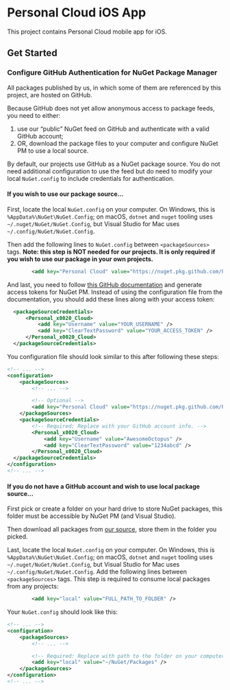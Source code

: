 # Personal Cloud iOS App

This project contains Personal Cloud mobile app for iOS.

## Get Started

### Configure GitHub Authentication for NuGet Package Manager

All packages published by us, in which some of them are referenced by this project, are hosted on GitHub.

Because GitHub does not yet allow anonymous access to package feeds, you need to either:

1. use our “public” NuGet feed on GitHub and authenticate with a valid GitHub account;
2. OR, download the package files to your computer and configure NuGet PM to use a local source.

By default, our projects use GitHub as a NuGet package source. You do not need additional configuration to use the feed but do need to modify your local `NuGet.config` to include credentials for authentication.

#### If you wish to use our package source...

First, locate the local `NuGet.config` on your computer. On Windows, this is `%AppData%\NuGet\NuGet.Config`; on macOS, `dotnet` and `nuget` tooling uses `~/.nuget/NuGet/NuGet.Config`, but Visual Studio for Mac uses `~/.config/NuGet/NuGet.Config`.

Then add the following lines to `NuGet.config` between `<packageSources>` tags. **Note: this step is NOT needed for our projects. It is only required if you wish to use our package in your own projects.**

```xml
        <add key="Personal Cloud" value="https://nuget.pkg.github.com/Personal-Cloud/index.json" />
```

And last, you need to follow [this GitHub documentation](https://docs.github.com/en/packages/using-github-packages-with-your-projects-ecosystem/configuring-dotnet-cli-for-use-with-github-packages#authenticating-to-github-packages) and generate access tokens for NuGet PM. Instead of using the configuration file from the documentation, you should add these lines along with your access token:

```xml
  <packageSourceCredentials>
      <Personal_x0020_Cloud>
          <add key="Username" value="YOUR_USERNAME" />
          <add key="ClearTextPassword" value="YOUR_ACCESS_TOKEN" />
      </Personal_x0020_Cloud>
  </packageSourceCredentials>
```

You configuration file should look similar to this after following these steps:

```xml
<!-- ... -->
<configuration>
    <packageSources>
        <!-- ... -->

        <!-- Optional -->
        <add key="Personal Cloud" value="https://nuget.pkg.github.com/Personal-Cloud/index.json" />
    </packageSources>
    <packageSourceCredentials>
        <!-- Required: Replace with your GitHub account info. -->
        <Personal_x0020_Cloud>
            <add key="Username" value="AwesomeOctopus" />
            <add key="ClearTextPassword" value="1234abcd" />
        </Personal_x0020_Cloud>
  </packageSourceCredentials>
</configuration>
<!-- ... -->
```

#### If you do not have a GitHub account and wish to use local package source...

First pick or create a folder on your hard drive to store NuGet packages, this folder must be accessible by NuGet PM (and Visual Studio).

Then download all packages from [our source](https://github.com/orgs/Personal-Cloud/packages), store them in the folder you picked.

Last, locate the local `NuGet.config` on your computer. On Windows, this is `%AppData%\NuGet\NuGet.Config`; on macOS, `dotnet` and `nuget` tooling uses `~/.nuget/NuGet/NuGet.Config`, but Visual Studio for Mac uses `~/.config/NuGet/NuGet.Config`. Add the following lines between `<packageSources>` tags. This step is required to consume local packages from any projects:

```xml
        <add key="local" value="FULL_PATH_TO_FOLDER" />
```

Your `NuGet.config` should look like this:

```xml
<!-- ... -->
<configuration>
    <packageSources>
        <!-- ... -->

        <!-- Required: Replace with path to the folder on your computer. -->
        <add key="local" value="~/NuGet/Packages" />
    </packageSources>
</configuration>
<!-- ... -->
```
